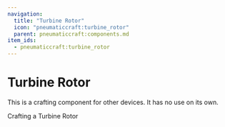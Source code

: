 ```yaml
---
navigation:
  title: "Turbine Rotor"
  icon: "pneumaticcraft:turbine_rotor"
  parent: pneumaticcraft:components.md
item_ids:
  - pneumaticcraft:turbine_rotor
---
```


# Turbine Rotor

This is a crafting component for other devices. It has no use on its own.

Crafting a Turbine Rotor

<Recipe id="pneumaticcraft:turbine_rotor" />

